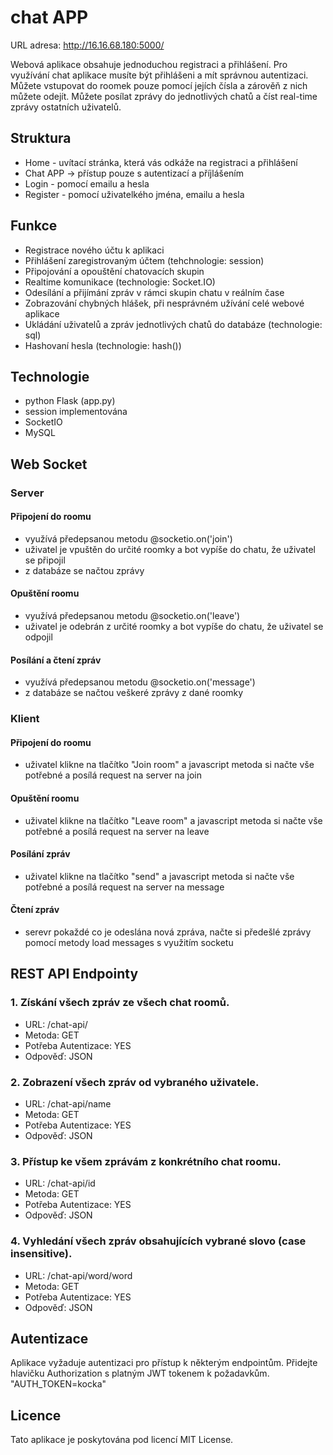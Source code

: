 # chat APP

URL adresa: http://16.16.68.180:5000/<br />

Webová aplikace obsahuje jednoduchou registraci a přihlášení. Pro využívání chat aplikace musíte být přihlášeni a mít správnou autentizaci. Můžete vstupovat do roomek pouze pomocí jejích čísla a zárověň z nich můžete odejít. Můžete posílat zprávy do jednotlivých chatů a číst real-time zprávy ostatních uživatelů.

## Struktura
- Home - uvítací stránka, která vás odkáže na registraci a přihlášení
- Chat APP -> přístup pouze s autentizací a příjlášením
- Login - pomocí emailu a hesla
- Register - pomocí uživatelkého jména, emailu a hesla

## Funkce
- Registrace nového účtu k aplikaci
- Přihlášení zaregistrovaným účtem (tehchnologie: session) 
- Připojování a opouštění chatovacích skupin
- Realtime komunikace (technologie: Socket.IO)
- Odesílání a přijímání zpráv v rámci skupin chatu v reálním čase
- Zobrazování chybných hlášek, při nesprávném užívání celé webové aplikace
- Ukládání uživatelů a zpráv jednotlivých chatů do databáze (technologie: sql)
- Hashovaní hesla (technologie: hash())

## Technologie
- python Flask (app.py)
- session implementována
- SocketIO
- MySQL

## Web Socket
### Server
#### Připojení do roomu
- využívá předepsanou metodu @socketio.on('join')
- uživatel je vpuštěn do určité roomky a bot vypíše do chatu, že uživatel se připojil
- z databáze se načtou zprávy

#### Opuštění roomu
- využívá předepsanou metodu @socketio.on('leave')
- uživatel je odebrán z určité roomky a bot vypíše do chatu, že uživatel se odpojil

#### Posílání a čtení zpráv
- využívá předepsanou metodu @socketio.on('message')
- z databáze se načtou veškeré zprávy z dané roomky

### Klient
#### Připojení do roomu
- uživatel klikne na tlačítko "Join room" a javascript metoda si načte vše potřebné a posílá request na server na join

#### Opuštění roomu
- uživatel klikne na tlačítko "Leave room" a javascript metoda si načte vše potřebné a posílá request na server na leave

#### Posílání zpráv
- uživatel klikne na tlačítko "send" a javascript metoda si načte vše potřebné a posílá request na server na message

#### Čtení zpráv
- serevr pokaždé co je odeslána nová zpráva, načte si předešlé zprávy pomocí metody load messages s využitím socketu

## REST API Endpointy
### 1. Získání všech zpráv ze všech chat roomů.
- URL: /chat-api/
- Metoda: GET
- Potřeba Autentizace: YES
- Odpověď: JSON

### 2. Zobrazení všech zpráv od vybraného uživatele.
- URL: /chat-api/name
- Metoda: GET
- Potřeba Autentizace: YES
- Odpověď: JSON
  
### 3. Přístup ke všem zprávám z konkrétního chat roomu.
- URL: /chat-api/id
- Metoda: GET
- Potřeba Autentizace: YES
- Odpověď: JSON

### 4. Vyhledání všech zpráv obsahujících vybrané slovo (case insensitive).
- URL: /chat-api/word/word
- Metoda: GET
- Potřeba Autentizace: YES
- Odpověď: JSON

## Autentizace
Aplikace vyžaduje autentizaci pro přístup k některým endpointům. Přidejte hlavičku Authorization s platným JWT tokenem k požadavkům.<br />
"AUTH_TOKEN=kocka"

## Licence
Tato aplikace je poskytována pod licencí MIT License.

